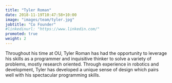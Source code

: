 ```yaml
---
title: "Tyler Roman"
date: 2018-11-19T10:47:58+10:00
image: "images/team/tyler.jpg"
jobtitle: "Co Founder"
#linkedinurl: "https://www.linkedin.com/"
promoted: true
weight: 2
---
```


Throughout his time at OU, Tyler Roman has had the opportunity to leverage his skills as a programmer and inquisitive thinker to solve a variety of problems, mostly research oriented. Through experience in robotics and development, Tyler has developed a unique sense of design which pairs well with his spectacular programming skills.